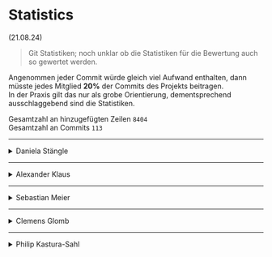 # Statistics
(21.08.24)
> Git Statistiken; noch unklar ob die Statistiken für die Bewertung auch so gewertet werden.

Angenommen jeder Commit würde gleich viel Aufwand enthalten, dann müsste jedes Mitglied **20%** der Commits des Projekts beitragen. \
In der Praxis gilt das nur als grobe Orientierung, dementsprechend ausschlaggebend sind die Statistiken.

Gesamtzahl an hinzugefügten Zeilen `8404` \
Gesamtzahl an Commits `113`

---

<details>
  <summary>Daniela Stängle</summary>

  \# lines added: `589` \
  \# commits: `13` \
  % lines: `7.01%` \
  % commits: `11.50%`
</details>

---

<details>
  <summary>Alexander Klaus</summary>

  \# lines added: `1078` \
  \# commits: `16` \
  % lines: `12.83%` \
  % commits: `14.16%`
</details>

---

<details>
  <summary>Sebastian Meier</summary>

  \# lines added: `1878` \
  \# commits: `11` \
  % lines: `22.35%` \
  % commits: `9.73%`
</details>

---

<details>
  <summary>Clemens Glomb</summary>

  \# lines added: `329` \
  \# commits: `6` \
  % lines: `3.91%` \
  % commits: `5.31%`
</details>

---

<details>
  <summary>Philip Kastura-Sahl</summary>

  \# lines added: `4185` \
  \# commits: `58` \
  % lines: `49.80%` \
  % commits: `51.33%`
</details>
